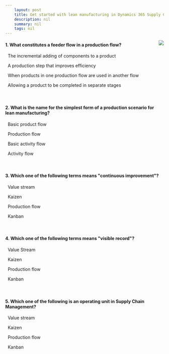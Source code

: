 ```yaml
---
    layout: post
    title: Get started with lean manufacturing in Dynamics 365 Supply Chain Management  
    description: nil
    summary: nil
    tags: nil
---
```



 <a target="_blank" href="https://docs.microsoft.com/en-us/learn/modules/get-started-lean-manufacturing-dyn365-supply-chain-mgmt/3-quiz/"><i class="fas fa-external-link-alt"></i> </a>
 <img align="right" src="https://docs.microsoft.com/en-us/learn/achievements/get-started-with-lean-manufacturing-in-microsoft-dynamics-365-for-finance-and-operations.svg">
####  1. What constitutes a feeder flow in a production flow?


<i class='far fa-square'></i> &nbsp;&nbsp;The incremental adding of components to a product

<i class='far fa-square'></i> &nbsp;&nbsp;A production step that improves efficiency

<i class='fas fa-check-square' style='color: Dodgerblue;'></i> &nbsp;&nbsp;When products in one production flow are used in another flow

<i class='far fa-square'></i> &nbsp;&nbsp;Allowing a product to be completed in separate stages
<br />
<br />
<br />

####  2. What is the name for the simplest form of a production scenario for lean manufacturing?


<i class='far fa-square'></i> &nbsp;&nbsp;Basic product flow

<i class='fas fa-check-square' style='color: Dodgerblue;'></i> &nbsp;&nbsp;Production flow

<i class='far fa-square'></i> &nbsp;&nbsp;Basic activity flow

<i class='far fa-square'></i> &nbsp;&nbsp;Activity flow
<br />
<br />
<br />

####  3. Which one of the following terms means "continuous improvement"?


<i class='far fa-square'></i> &nbsp;&nbsp;Value stream

<i class='fas fa-check-square' style='color: Dodgerblue;'></i> &nbsp;&nbsp;Kaizen

<i class='far fa-square'></i> &nbsp;&nbsp;Production flow

<i class='far fa-square'></i> &nbsp;&nbsp;Kanban
<br />
<br />
<br />

####  4. Which one of the following terms means "visible record"?


<i class='far fa-square'></i> &nbsp;&nbsp;Value Stream

<i class='far fa-square'></i> &nbsp;&nbsp;Kaizen

<i class='far fa-square'></i> &nbsp;&nbsp;Production flow

<i class='fas fa-check-square' style='color: Dodgerblue;'></i> &nbsp;&nbsp;Kanban
<br />
<br />
<br />

####  5. Which one of the following is an operating unit in Supply Chain Management?


<i class='fas fa-check-square' style='color: Dodgerblue;'></i> &nbsp;&nbsp;Value stream

<i class='far fa-square'></i> &nbsp;&nbsp;Kaizen

<i class='far fa-square'></i> &nbsp;&nbsp;Production flow

<i class='far fa-square'></i> &nbsp;&nbsp;Kanban
<br />
<br />
<br />
